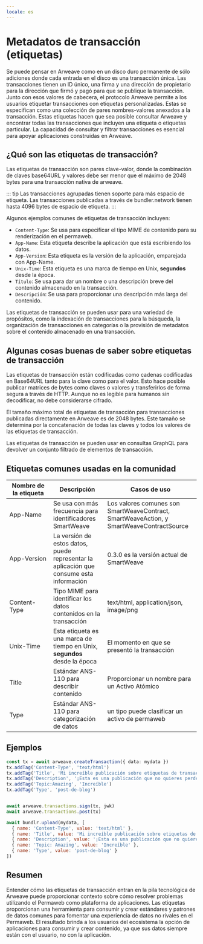 ```yaml
---
locale: es
---
```



# Metadatos de transacción (etiquetas)

Se puede pensar en Arweave como en un disco duro permanente de sólo adiciones donde cada entrada en el disco es una transacción única. Las transacciones tienen un ID único, una firma y una dirección de propietario para la dirección que firmó y pagó para que se publique la transacción. Junto con esos valores de cabecera, el protocolo Arweave permite a los usuarios etiquetar transacciones con etiquetas personalizadas. Estas se especifican como una colección de pares nombres-valores anexados a la transacción. Estas etiquetas hacen que sea posible consultar Arweave y encontrar todas las transacciones que incluyen una etiqueta o etiquetas particular.  La capacidad de consultar y filtrar transacciones es esencial para apoyar aplicaciones construidas en Arweave.

## ¿Qué son las etiquetas de transacción?

Las etiquetas de transacción son pares clave-valor, donde la combinación de claves base64URL y valores debe ser menor que el máximo de 2048 bytes para una transacción nativa de arweave. 

::: tip
Las transacciones agrupadas tienen soporte para más espacio de etiqueta. Las transacciones publicadas a través de bundler.network tienen hasta 4096 bytes de espacio de etiqueta. 
:::

Algunos ejemplos comunes de etiquetas de transacción incluyen:

* `Content-Type`: Se usa para especificar el tipo MIME de contenido para su renderización en el permaweb.
* `App-Name`: Esta etiqueta describe la aplicación que está escribiendo los datos.
* `App-Version`: Esta etiqueta es la versión de la aplicación, emparejada con App-Name.
* `Unix-Time`: Esta etiqueta es una marca de tiempo en Unix, **segundos** desde la época.
* `Título`: Se usa para dar un nombre o una descripción breve del contenido almacenado en la transacción.
* `Descripción`: Se usa para proporcionar una descripción más larga del contenido.

Las etiquetas de transacción se pueden usar para una variedad de propósitos, como la indexación de transacciones para la búsqueda, la organización de transacciones en categorías o la provisión de metadatos sobre el contenido almacenado en una transacción.

## Algunas cosas buenas de saber sobre etiquetas de transacción

Las etiquetas de transacción están codificadas como cadenas codificadas en Base64URL tanto para la clave como para el valor. Esto hace posible publicar matrices de bytes como claves o valores y transferirlos de forma segura a través de HTTP. Aunque no es legible para humanos sin decodificar, no debe considerarse cifrado.

El tamaño máximo total de etiquetas de transacción para transacciones publicadas directamente en Arweave es de 2048 bytes. Este tamaño se determina por la concatenación de todas las claves y todos los valores de las etiquetas de transacción.

Las etiquetas de transacción se pueden usar en consultas GraphQL para devolver un conjunto filtrado de elementos de transacción.

## Etiquetas comunes usadas en la comunidad

| <div style="width:100px">Nombre de la etiqueta</div>  | Descripción | Casos de uso |
| -------- | ----------- | --------- |
| App-Name | Se usa con más frecuencia para identificadores SmartWeave | Los valores comunes son SmartWeaveContract, SmartWeaveAction, y SmartWeaveContractSource |
| App-Version | La versión de estos datos, puede representar la aplicación que consume esta información | 0.3.0 es la versión actual de SmartWeave |
| Content-Type | Tipo MIME para identificar los datos contenidos en la transacción | text/html, application/json, image/png |
| Unix-Time | Esta etiqueta es una marca de tiempo en Unix, **segundos** desde la época | El momento en que se presentó la transacción |
| Title | Estándar ANS-110 para describir contenido | Proporcionar un nombre para un Activo Atómico |
| Type | Estándar ANS-110 para categorización de datos | un tipo puede clasificar un activo de permaweb | 

## Ejemplos

<CodeGroup>
  <CodeGroupItem title="arweave">

```ts
const tx = await arweave.createTransaction({ data: mydata })
tx.addTag('Content-Type', 'text/html')
tx.addTag('Title', 'Mi increíble publicación sobre etiquetas de transacción')
tx.addTag('Description', '¡Esta es una publicación que no quieres perderte!')
tx.addTag('Topic:Amazing', 'Increíble')
tx.addTag('Type', 'post-de-blog')


await arweave.transactions.sign(tx, jwk)
await arweave.transactions.post(tx)
```

  </CodeGroupItem>
  <CodeGroupItem title="@bundlr-network/client">

```js
await bundlr.upload(mydata, [
  { name: 'Content-Type', value: 'text/html' },
  { name: 'Title', value: 'Mi increíble publicación sobre etiquetas de transacción' },
  { name: 'Description', value: '¡Esta es una publicación que no quieres perderte!' },
  { name: 'Topic: Amazing', value: 'Increíble' },
  { name: 'Type', value: 'post-de-blog' }
])
```

  </CodeGroupItem>
</CodeGroup>

## Resumen

Entender cómo las etiquetas de transacción entran en la pila tecnológica de Arweave puede proporcionar contexto sobre cómo resolver problemas utilizando el Permaweb como plataforma de aplicaciones. Las etiquetas proporcionan una herramienta para consumir y crear estándares y patrones de datos comunes para fomentar una experiencia de datos no rivales en el Permaweb. El resultado brinda a los usuarios del ecosistema la opción de aplicaciones para consumir y crear contenido, ya que sus datos siempre están con el usuario, no con la aplicación.